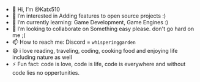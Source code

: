- 👋 Hi, I’m @Katx510
- 👀 I’m interested in Adding features to open source projects :)
- 🌱 I’m currently learning: Game Development, Game Engines :)
- 💞️ I’m looking to collaborate on Something easy please. don't go hard on me ;(
- 📫 How to reach me: Discord = ```whisperinggarden```
- 😄 i love reading, traveling, coding, cooking food and enjoying life including nature as well
- ⚡ Fun fact: code is love, code is life, code is everywhere and without code lies no oppertunities.
